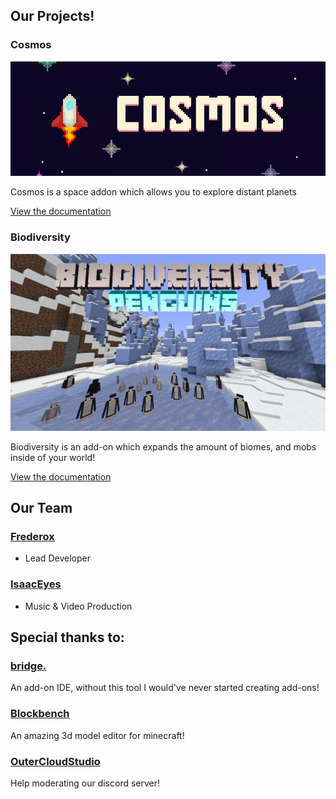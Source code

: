 ## Our Projects!

### Cosmos

![Cosmos Banner](./cosmos/cosmos-banner.png)

Cosmos is a space addon which allows you to explore distant planets

[View the documentation](/cosmos/)

### Biodiversity

![Biodiversity Banner](./biodiversity/biodiversity-banner.png)

Biodiversity is an add-on which expands the amount of biomes, and mobs inside of your world!

[View the documentation](/biodiversity/)

## Our Team

### [Frederox](https://github.com/frederoxGit)

- Lead Developer

### [IsaacEyes](https://github.com/IsaacEyes)

- Music & Video Production

## Special thanks to:

### [bridge.](https://bridge-core.app)

An add-on IDE, without this tool I would've never started creating add-ons!

### [Blockbench](https://www.blockbench.net/)

An amazing 3d model editor for minecraft!

### [OuterCloudStudio](https://github.com/outercloudstudio)

Help moderating our discord server!
